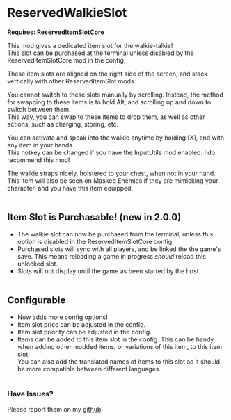 # ReservedWalkieSlot
**Requires: [ReservedItemSlotCore](https://thunderstore.io/c/lethal-company/p/FlipMods/ReservedItemSlotCore/)**

This mod gives a dedicated item slot for the walkie-talkie!<br>
This slot can be purchased at the terminal unless disabled by the ReservedItemSlotCore mod in the config.

These item slots are aligned on the right side of the screen, and stack vertically with other ReservedItemSlot mods.

You cannot switch to these slots manually by scrolling. Instead, the method for swapping to these items is to hold Alt, and scrolling up and down to switch between them.<br>
This way, you can swap to these items to drop them, as well as other actions, such as charging, storing, etc.

You can activate and speak into the walkie anytime by holding [X], and with any item in your hands.<br>
This hotkey can be changed if you have the InputUtils mod enabled. I do recommend this mod!

The walkie straps nicely, holstered to your chest, when not in your hand.<br>
This item will also be seen on Masked Enemies if they are mimicking your character, and you have this item equipped.<br><br>

## Item Slot is Purchasable! (new in 2.0.0)
+ The walkie slot can now be purchased from the terminal, unless this option is disabled in the ReservedItemSlotCore config.
+ Purchased slots will sync with all players, and be linked the the game's save. This means reloading a game in progress *should* reload this unlocked slot.
+ Slots will not display until the game as been started by the host.<br><br>

## Configurable
+ Now adds more config options!
+ Item slot price can be adjusted in the config.
+ Item slot priority can be adjusted in the config.
+ Items can be added to this item slot in the config. This can be handy when adding other modded items, or variations of this item, to this item slot.<br>
You can also add the translated names of items to this slot so it should be more compatible between different languages.<br><br>


### Have Issues?

Please report them on my [github](https://github.com/cmooref17/ReservedItemSlotMods)!